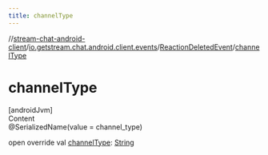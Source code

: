 ```yaml
---
title: channelType
---
```

//[stream-chat-android-client](../../../index.md)/[io.getstream.chat.android.client.events](../index.md)/[ReactionDeletedEvent](index.md)/[channelType](channelType.md)



# channelType  
[androidJvm]  
Content  
@SerializedName(value = channel_type)  
  
open override val [channelType](channelType.md): [String](https://kotlinlang.org/api/latest/jvm/stdlib/kotlin/-string/index.html)  



